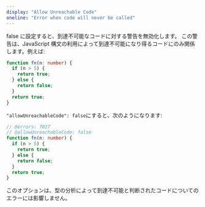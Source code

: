 ```yaml
---
display: "Allow Unreachable Code"
oneline: "Error when code will never be called"
---
```


false に設定すると、到達不可能なコードに対する警告を無効化します。
この警告は、JavaScript 構文の利用によって到達不可能になり得るコードにのみ関係します。例えば:

```ts
function fn(n: number) {
  if (n > 5) {
    return true;
  } else {
    return false;
  }
  return true;
}
```

`"allowUnreachableCode": false`にすると、次のようになります:

```ts twoslash
// @errors: 7027
// @allowUnreachableCode: false
function fn(n: number) {
  if (n > 5) {
    return true;
  } else {
    return false;
  }
  return true;
}
```

このオプションは、型の分析によって到達不可能と判断されたコードについてのエラーには影響しません。
